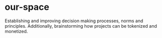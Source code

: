 # our-space
Establishing and improving decision making processes, norms and principles. Additionally, brainstorming how projects can be tokenized and monetized.
